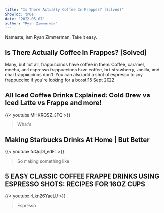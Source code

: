 ```yaml
---
title: "Is There Actually Coffee In Frappes? [Solved]"
ShowToc: true 
date: "2022-05-07"
author: "Ryan Zimmerman" 
---
```


Namaste, iam Ryan Zimmerman, Take it easy.
## Is There Actually Coffee In Frappes? [Solved]
 Many, but not all, frappuccinos have coffee in them. Coffee, caramel, mocha, and espresso frappuccinos have coffee, but strawberry, vanilla, and chai frappuccinos don't. You can also add a shot of espresso to any frappuccino if you're looking for a boost!15 Sept 2022

## All Iced Coffee Drinks Explained: Cold Brew vs Iced Latte vs Frappe and more!
{{< youtube MHKRQSZ_SFQ >}}
>What's 

## Making Starbucks Drinks At Home | But Better
{{< youtube fdQqDl_edFc >}}
>So making something like 

## 5 EASY CLASSIC COFFEE FRAPPE DRINKS USING ESPRESSO SHOTS: RECIPES FOR 16OZ CUPS
{{< youtube rLkn26YaeLU >}}
>Espresso 

